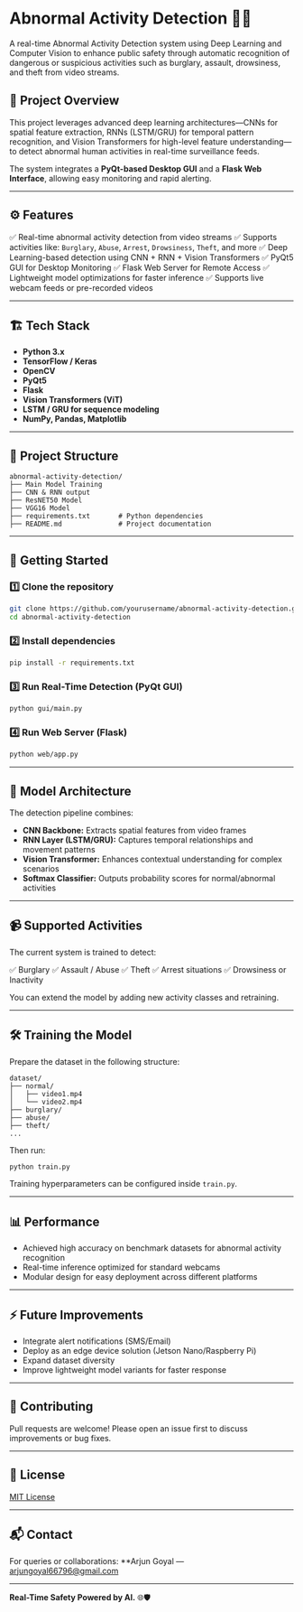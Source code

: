 # Abnormal Activity Detection 🚨🎥

A real-time Abnormal Activity Detection system using Deep Learning and Computer Vision to enhance public safety through automatic recognition of dangerous or suspicious activities such as burglary, assault, drowsiness, and theft from video streams.

## 📌 Project Overview

This project leverages advanced deep learning architectures—CNNs for spatial feature extraction, RNNs (LSTM/GRU) for temporal pattern recognition, and Vision Transformers for high-level feature understanding—to detect abnormal human activities in real-time surveillance feeds.

The system integrates a **PyQt-based Desktop GUI** and a **Flask Web Interface**, allowing easy monitoring and rapid alerting.

---

## ⚙️ Features

✅ Real-time abnormal activity detection from video streams
✅ Supports activities like: `Burglary`, `Abuse`, `Arrest`, `Drowsiness`, `Theft`, and more
✅ Deep Learning-based detection using CNN + RNN + Vision Transformers
✅ PyQt5 GUI for Desktop Monitoring
✅ Flask Web Server for Remote Access
✅ Lightweight model optimizations for faster inference
✅ Supports live webcam feeds or pre-recorded videos

---

## 🏗️ Tech Stack

* **Python 3.x**
* **TensorFlow / Keras**
* **OpenCV**
* **PyQt5**
* **Flask**
* **Vision Transformers (ViT)**
* **LSTM / GRU for sequence modeling**
* **NumPy, Pandas, Matplotlib**

---

## 📁 Project Structure

```
abnormal-activity-detection/
├── Main Model Training           
├── CNN & RNN output                 
├── ResNET50 Model                 
├── VGG16 Model                
├── requirements.txt       # Python dependencies
├── README.md              # Project documentation
```

---

## 🚀 Getting Started

### 1️⃣ Clone the repository

```bash
git clone https://github.com/yourusername/abnormal-activity-detection.git
cd abnormal-activity-detection
```

### 2️⃣ Install dependencies

```bash
pip install -r requirements.txt
```

### 3️⃣ Run Real-Time Detection (PyQt GUI)

```bash
python gui/main.py
```

### 4️⃣ Run Web Server (Flask)

```bash
python web/app.py
```

---

## 🧠 Model Architecture

The detection pipeline combines:

* **CNN Backbone:** Extracts spatial features from video frames
* **RNN Layer (LSTM/GRU):** Captures temporal relationships and movement patterns
* **Vision Transformer:** Enhances contextual understanding for complex scenarios
* **Softmax Classifier:** Outputs probability scores for normal/abnormal activities

---

## 📹 Supported Activities

The current system is trained to detect:

✅ Burglary
✅ Assault / Abuse
✅ Theft
✅ Arrest situations
✅ Drowsiness or Inactivity

You can extend the model by adding new activity classes and retraining.

---

## 🛠️ Training the Model

Prepare the dataset in the following structure:

```
dataset/
├── normal/
│   ├── video1.mp4
│   └── video2.mp4
├── burglary/
├── abuse/
├── theft/
...
```

Then run:

```bash
python train.py
```

Training hyperparameters can be configured inside `train.py`.

---

## 📊 Performance

* Achieved high accuracy on benchmark datasets for abnormal activity recognition
* Real-time inference optimized for standard webcams
* Modular design for easy deployment across different platforms

---

## ⚡ Future Improvements

* Integrate alert notifications (SMS/Email)
* Deploy as an edge device solution (Jetson Nano/Raspberry Pi)
* Expand dataset diversity
* Improve lightweight model variants for faster response

---

## 🤝 Contributing

Pull requests are welcome! Please open an issue first to discuss improvements or bug fixes.

---

## 📄 License

[MIT License](LICENSE)

---

## 📬 Contact

For queries or collaborations:
**Arjun Goyal — [arjungoyal66796@gmail.com](mailto:arjungoyal66796@gmail.com)

---

**Real-Time Safety Powered by AI.** 🌐🛡️
